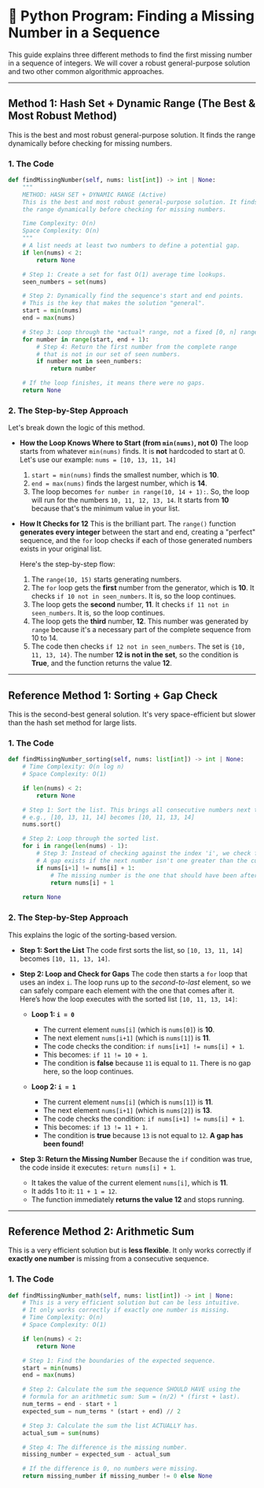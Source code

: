 

# 🔢 Python Program: Finding a Missing Number in a Sequence

This guide explains three different methods to find the first missing number in a sequence of integers. We will cover a robust general-purpose solution and two other common algorithmic approaches.

-----

## **Method 1: Hash Set + Dynamic Range (The Best & Most Robust Method)**

This is the best and most robust general-purpose solution. It finds the range dynamically before checking for missing numbers.

### **1. The Code**

```python
def findMissingNumber(self, nums: list[int]) -> int | None:
    """
    METHOD: HASH SET + DYNAMIC RANGE (Active)
    This is the best and most robust general-purpose solution. It finds
    the range dynamically before checking for missing numbers.

    Time Complexity: O(n)
    Space Complexity: O(n)
    """
    # A list needs at least two numbers to define a potential gap.
    if len(nums) < 2:
        return None

    # Step 1: Create a set for fast O(1) average time lookups.
    seen_numbers = set(nums)

    # Step 2: Dynamically find the sequence's start and end points.
    # This is the key that makes the solution "general".
    start = min(nums)
    end = max(nums)

    # Step 3: Loop through the *actual* range, not a fixed [0, n] range.
    for number in range(start, end + 1):
        # Step 4: Return the first number from the complete range
        # that is not in our set of seen numbers.
        if number not in seen_numbers:
            return number

    # If the loop finishes, it means there were no gaps.
    return None
```

### **2. The Step-by-Step Approach**

Let's break down the logic of this method.

  * **How the Loop Knows Where to Start (from `min(nums)`, not 0)**
    The loop starts from whatever `min(nums)` finds. It is **not** hardcoded to start at 0.
    Let's use our example: `nums = [10, 13, 11, 14]`

    1.  `start = min(nums)` finds the smallest number, which is **10**.
    2.  `end = max(nums)` finds the largest number, which is **14**.
    3.  The loop becomes `for number in range(10, 14 + 1):`.
        So, the loop will run for the numbers `10, 11, 12, 13, 14`. It starts from **10** because that's the minimum value in your list.

  * **How It Checks for 12**
    This is the brilliant part. The `range()` function **generates every integer** between the start and end, creating a "perfect" sequence, and the `for` loop checks if each of those generated numbers exists in your original list.

    Here's the step-by-step flow:

    1.  The `range(10, 15)` starts generating numbers.
    2.  The `for` loop gets the **first** number from the generator, which is **10**. It checks `if 10 not in seen_numbers`. It is, so the loop continues.
    3.  The loop gets the **second** number, **11**. It checks `if 11 not in seen_numbers`. It is, so the loop continues.
    4.  The loop gets the **third** number, **12**. This number was generated by `range` because it's a necessary part of the complete sequence from 10 to 14.
    5.  The code then checks `if 12 not in seen_numbers`. The set is `{10, 11, 13, 14}`. The number **12 is not in the set**, so the condition is **True**, and the function returns the value **12**.

-----

## **Reference Method 1: Sorting + Gap Check**

This is the second-best general solution. It's very space-efficient but slower than the hash set method for large lists.

### **1. The Code**

```python
def findMissingNumber_sorting(self, nums: list[int]) -> int | None:
    # Time Complexity: O(n log n)
    # Space Complexity: O(1)

    if len(nums) < 2:
        return None

    # Step 1: Sort the list. This brings all consecutive numbers next to each other.
    # e.g., [10, 13, 11, 14] becomes [10, 11, 13, 14]
    nums.sort()

    # Step 2: Loop through the sorted list.
    for i in range(len(nums) - 1):
        # Step 3: Instead of checking against the index 'i', we check for a "gap".
        # A gap exists if the next number isn't one greater than the current number.
        if nums[i+1] != nums[i] + 1:
            # The missing number is the one that should have been after nums[i].
            return nums[i] + 1
    
    return None
```

### **2. The Step-by-Step Approach**

This explains the logic of the sorting-based version.

  * **Step 1: Sort the List**
    The code first sorts the list, so `[10, 13, 11, 14]` becomes `[10, 11, 13, 14]`.

  * **Step 2: Loop and Check for Gaps**
    The code then starts a `for` loop that uses an index `i`. The loop runs up to the *second-to-last* element, so we can safely compare each element with the one that comes after it. Here’s how the loop executes with the sorted list `[10, 11, 13, 14]`:

      * **Loop 1: `i = 0`**

          * The current element `nums[i]` (which is `nums[0]`) is **10**.
          * The next element `nums[i+1]` (which is `nums[1]`) is **11**.
          * The code checks the condition: `if nums[i+1] != nums[i] + 1`.
          * This becomes: `if 11 != 10 + 1`.
          * The condition is **false** because `11` is equal to `11`. There is no gap here, so the loop continues.

      * **Loop 2: `i = 1`**

          * The current element `nums[i]` (which is `nums[1]`) is **11**.
          * The next element `nums[i+1]` (which is `nums[2]`) is **13**.
          * The code checks the condition: `if nums[i+1] != nums[i] + 1`.
          * This becomes: `if 13 != 11 + 1`.
          * The condition is **true** because `13` is not equal to `12`. **A gap has been found\!**

  * **Step 3: Return the Missing Number**
    Because the `if` condition was true, the code inside it executes: `return nums[i] + 1`.

      * It takes the value of the current element `nums[i]`, which is **11**.
      * It adds 1 to it: `11 + 1 = 12`.
      * The function immediately **returns the value 12** and stops running.

-----

## **Reference Method 2: Arithmetic Sum**

This is a very efficient solution but is **less flexible**. It only works correctly if **exactly one number** is missing from a consecutive sequence.

### **1. The Code**

```python
def findMissingNumber_math(self, nums: list[int]) -> int | None:
    # This is a very efficient solution but can be less intuitive.
    # It only works correctly if exactly one number is missing.
    # Time Complexity: O(n)
    # Space Complexity: O(1)

    if len(nums) < 2:
        return None

    # Step 1: Find the boundaries of the expected sequence.
    start = min(nums)
    end = max(nums)

    # Step 2: Calculate the sum the sequence SHOULD HAVE using the
    # formula for an arithmetic sum: Sum = (n/2) * (first + last).
    num_terms = end - start + 1
    expected_sum = num_terms * (start + end) // 2

    # Step 3: Calculate the sum the list ACTUALLY has.
    actual_sum = sum(nums)

    # Step 4: The difference is the missing number.
    missing_number = expected_sum - actual_sum

    # If the difference is 0, no numbers were missing.
    return missing_number if missing_number != 0 else None
```
